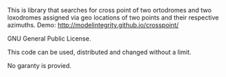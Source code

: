 This is library that searches for cross point of two ortodromes and two loxodromes assigned via geo locations of two points and their respective azimuths.
Demo: http://modelintegrity.github.io/crosspoint/

GNU General Public License.

This code can be used, distributed and changed without a limit. 

No garanty is provied.
